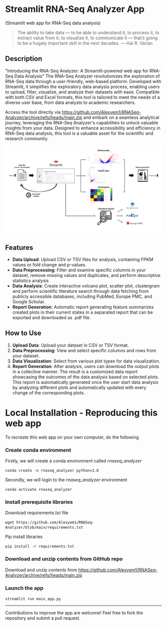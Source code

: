 # Streamlit RNA-Seq Analyzer App
(Streamlit web app for RNA-Seq data analysis)

>The ability to take data — to be able to understand it, to process it, to extract value
>from it, to visualize it, to communicate it — that’s going to be a hugely important
>skill in the next decades.
>— Hal R. Varian

## Description
"Introducing the RNA-Seq Analyzer: A Streamlit-powered web app for RNA-Seq Data Analysis"
The RNA-Seq Analyzer revolutionizes the exploration of RNA-Seq data through a user-friendly, web-based platform. Developed with Streamlit, it simplifies the exploratory data analysis process, enabling users to upload, filter, visualize, and analyze their datasets with ease. Compatible with both CSV and Excel formats, this tool is tailored to meet the needs of a diverse user base, from data analysts to academic researchers.

Access the tool directly via https://github.com/Alexyem1/RNASeq-Analyzer/archive/refs/heads/main.zip and embark on a seamless analytical journey, leveraging the RNA-Seq Analyzer's capabilities to unlock valuable insights from your data. Designed to enhance accessibility and efficiency in RNA-Seq data analysis, this tool is a valuable asset for the scientific and research community.

<div style="text-align:center"><img src ="https://github.com/Alexyem1/RNASeq-Analyzer/blob/main/workflow.png" /></div>

## Features

- **Data Upload**: Upload CSV or TSV files for analysis, containing FPKM values or fold change and p-values.
- **Data Preprocessing**: Filter and examine specific columns in your dataset, remove missing values and duplicates, and perform descriptive statistics analysis
- **Data Analysis**: Create interactive volcano plot, scatter plot, clustergram and perform scientific literature search through data fetching from publicly accessible databases, including PubMed, Europe PMC, and Google Scholar.
- **Report Generation**: Automatic report generating feature summarizes created plots in their current states in a separated report that can be exported and downloaded as .pdf file.

## How to Use

1. **Upload Data**: Upload your dataset in CSV or TSV format.
2. **Data Preprocessing**: View and select specific columns and rows from your dataset.
3. **Data Visualization**: Select from various plot types for data visualization.
4. **Report Generation**: After analysis, users can download the output plots in a collective manner. The result is a customized data report showcasing the outcomes of the data analysis based on selected plots. This report is automatically generated once the user start data analysis by analyzing different plots and automatically updated with every change of the corresponding plots.

# Local Installation - Reproducing this web app
To recreate this web app on your own computer, do the following.

### Create conda environment
Firstly, we will create a conda environment called *rnaseq_analyzer*
```
conda create -n rnaseq_analyzer python=3.8
```
Secondly, we will login to the *rnaseq_analyzer* environment
```
conda activate rnaseq_analyzer
```
### Install prerequisite libraries

Download requirements.txt file

```
wget https://github.com/Alexyem1/RNASeq-Analyzer/blob/main/requirements.txt

```

Pip install libraries
```
pip install -r requirements.txt
```

###  Download and unzip contents from GitHub repo

Download and unzip contents from https://github.com/Alexyem1/RNASeq-Analyzer/archive/refs/heads/main.zip

###  Launch the app

```
streamlit run main_app.py
```


---

Contributions to improve the app are welcome! Feel free to fork the repository and submit a pull request.
